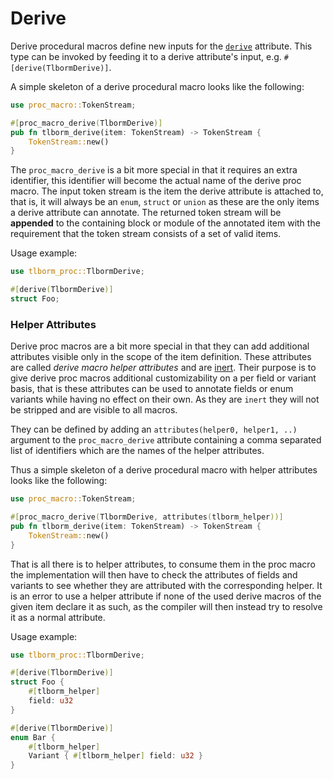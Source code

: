 # Derive

Derive procedural macros define new inputs for the [`derive`](https://doc.rust-lang.org/reference/attributes/derive.html) attribute.
This type can be invoked by feeding it to a derive attribute's input, e.g. `#[derive(TlbormDerive)]`.

A simple skeleton of a derive procedural macro looks like the following:
```rs
use proc_macro::TokenStream;

#[proc_macro_derive(TlbormDerive)]
pub fn tlborm_derive(item: TokenStream) -> TokenStream {
    TokenStream::new()
}
```

The `proc_macro_derive` is a bit more special in that it requires an extra identifier, this identifier will become the actual name of the derive proc macro.
The input token stream is the item the derive attribute is attached to, that is, it will always be an `enum`, `struct` or `union` as these are the only items a derive attribute can annotate.
The returned token stream will be **appended** to the containing block or module of the annotated item with the requirement that the token stream consists of a set of valid items.

Usage example:
```rs
use tlborm_proc::TlbormDerive;

#[derive(TlbormDerive)]
struct Foo;
```

### Helper Attributes

Derive proc macros are a bit more special in that they can add additional attributes visible only in the scope of the item definition.
These attributes are called *derive macro helper attributes* and are [inert](https://doc.rust-lang.org/reference/attributes.html#active-and-inert-attributes).
Their purpose is to give derive proc macros additional customizability on a per field or variant basis, that is these attributes can be used to annotate fields or enum variants while having no effect on their own.
As they are `inert` they will not be stripped and are visible to all macros.

They can be defined by adding an `attributes(helper0, helper1, ..)` argument to the `proc_macro_derive` attribute containing a comma separated list of identifiers which are the names of the helper attributes.

Thus a simple skeleton of a derive procedural macro with helper attributes looks like the following:
```rs
use proc_macro::TokenStream;

#[proc_macro_derive(TlbormDerive, attributes(tlborm_helper))]
pub fn tlborm_derive(item: TokenStream) -> TokenStream {
    TokenStream::new()
}
```

That is all there is to helper attributes, to consume them in the proc macro the implementation will then have to check the attributes of fields and variants to see whether they are attributed with the corresponding helper.
It is an error to use a helper attribute if none of the used derive macros of the given item declare it as such, as the compiler will then instead try to resolve it as a normal attribute.

Usage example:
```rs
use tlborm_proc::TlbormDerive;

#[derive(TlbormDerive)]
struct Foo {
    #[tlborm_helper]
    field: u32
}

#[derive(TlbormDerive)]
enum Bar {
    #[tlborm_helper]
    Variant { #[tlborm_helper] field: u32 }
}
```
